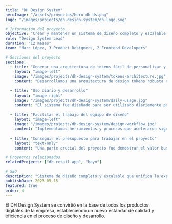 ```yaml
---
title: "DH Design System"
heroImage: "/assets/proyectos/hero-dh-ds.png"
logo: "/images/projects/dh-design-system/dh-logo.svg"

# Información del proyecto
objective: "Crear y mantener un sistema de diseño completo y escalable que unificara la experiencia visual y de interacción across todos los productos digitales de la empresa, estableciendo estándares claros y componentes reutilizables."
role: "Design System Lead"
duration: "12 meses"
team: "Marc López, 3 Product Designers, 2 Frontend Developers"

# Secciones del proyecto
sections:
  - title: "Generar una arquitectura de tokens fácil de personalizar y escalable"
    layout: "image-left"
    image: "/images/projects/dh-design-system/tokens-architecture.jpg"
    content: "Desarrollamos una arquitectura de design tokens robusta que permite personalización rápida y escalabilidad across múltiples productos. Creamos un sistema de tokens semánticos organizados en capas: tokens primitivos (colores base, tipografías, espaciados), tokens semánticos (primary, secondary, success, error), y tokens específicos de componentes. Esta estructura permite modificar toda la identidad visual cambiando solo los tokens primitivos, mientras mantiene la coherencia funcional."
    
  - title: "Uso diario y desarrollo"
    layout: "image-right"
    image: "/images/projects/dh-design-system/daily-usage.jpg"
    content: "El sistema fue diseñado para ser utilizado diariamente por equipos multidisciplinarios. Establecimos flujos de trabajo claros entre diseño y desarrollo, documentación interactiva con Storybook, y herramientas de sincronización automática entre Figma y código. Creamos templates y kits de inicio que permiten a nuevos proyectos implementar el design system en minutos, no semanas. También establecimos procesos de contribución para que el sistema evolucione con las necesidades del equipo."
    
  - title: "Facilitar el trabajo del equipo de diseño"
    layout: "image-left"
    image: "/images/projects/dh-design-system/design-workflow.jpg"
    content: "Implementamos herramientas y procesos que aceleraron significativamente el trabajo del equipo de diseño. Creamos una librería de componentes Figma con auto-layout avanzado, variants automáticos, y propiedades dinámicas. Establecimos sistemas de nomenclatura consistentes, guidelines de uso para cada componente, y workflows de handoff optimizados. El resultado fue una reducción del 60% en tiempo de creación de mockups y una mejora notable en la consistencia visual."
    
  - title: "Conseguir el presupuesto para trabajar en el proyecto"
    layout: "text-only"
    content: "Una parte crucial del proyecto fue demostrar el valor business del design system para conseguir presupuesto y buy-in de stakeholders. Creamos presentaciones con métricas claras: reducción de tiempo de desarrollo, disminución de bugs de UI, mejora en scores de usabilidad, y cálculos de ROI. Mostramos casos de estudio de otras empresas y creamos prototipos que demostraban el impacto directo en la experiencia del usuario. Esta estrategia resultó en la aprobación de un presupuesto completo para un equipo dedicado."

# Proyectos relacionados  
relatedProjects: ["dh-retail-app", "bayn"]

# SEO
description: "Sistema de diseño completo y escalable que unifica la experiencia visual across todos los productos digitales de la empresa."
publishDate: 2023-05-15
featured: true
order: 4
---
```


El DH Design System se convirtió en la base de todos los productos digitales de la empresa, estableciendo un nuevo estándar de calidad y eficiencia en el proceso de diseño y desarrollo.